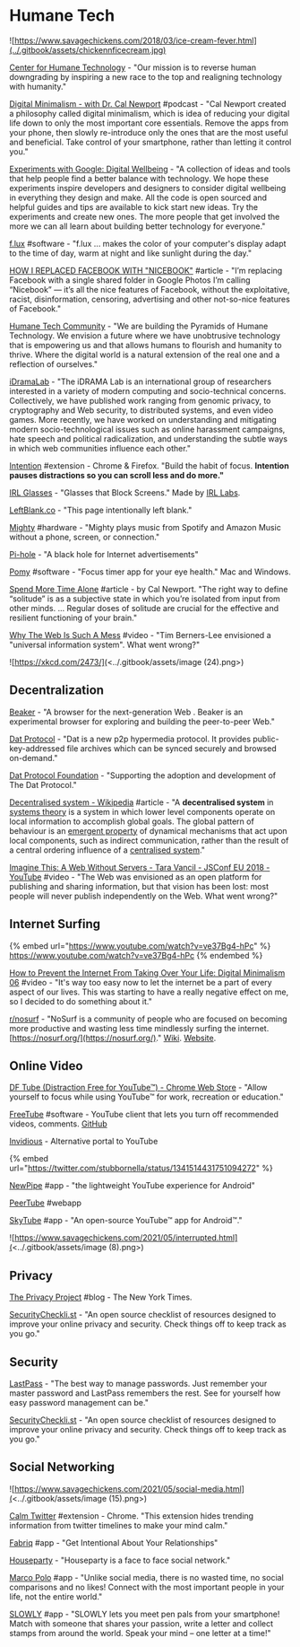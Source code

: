 # Humane Tech

![https://www.savagechickens.com/2018/03/ice-cream-fever.html](../.gitbook/assets/chickennficecream.jpg)

[Center for Humane Technology](https://humanetech.com/) - "Our mission is to reverse human downgrading by inspiring a new race to the top and realigning technology with humanity."

[Digital Minimalism - with Dr. Cal Newport](https://www.stitcher.com/podcast/paula-pant-and-j-money/money-103/e/58555559?refid=asa\&autoplay=true) #podcast - "Cal Newport created a philosophy called digital minimalism, which is idea of reducing your digital life down to only the most important core essentials. Remove the apps from your phone, then slowly re-introduce only the ones that are the most useful and beneficial. Take control of your smartphone, rather than letting it control you."

[Experiments with Google: Digital Wellbeing](https://experiments.withgoogle.com/collection/digitalwellbeing) - "A collection of ideas and tools that help people find a better balance with technology. We hope these experiments inspire developers and designers to consider digital wellbeing in everything they design and make. All the code is open sourced and helpful guides and tips are available to kick start new ideas. Try the experiments and create new ones. The more people that get involved the more we can all learn about building better technology for everyone."

[f.lux](https://justgetflux.com/) #software - "f.lux ... makes the color of your computer's display adapt to the time of day, warm at night and like sunlight during the day."

[HOW I REPLACED FACEBOOK WITH "NICEBOOK"](https://elgan.com/blog/how-i-replaced-facebook-with-google-photos) #article - "I’m replacing Facebook with a single shared folder in Google Photos I’m calling “Nicebook” — it’s all the nice features of Facebook, without the exploitative, racist, disinformation, censoring, advertising and other not-so-nice features of Facebook."

[Humane Tech Community](https://humanetech.community/) - "We are building the Pyramids of Humane Technology. We envision a future where we have unobtrusive technology that is empowering us and that allows humans to flourish and humanity to thrive. Where the digital world is a natural extension of the real one and a reflection of ourselves."

[iDramaLab](https://idrama.science/) - "The iDRAMA Lab is an international group of researchers interested in a variety of modern computing and socio-technical concerns. Collectively, we have published work ranging from genomic privacy, to cryptography and Web security, to distributed systems, and even video games. More recently, we have worked on understanding and mitigating modern socio-technological issues such as online harassment campaigns, hate speech and political radicalization, and understanding the subtle ways in which web communities influence each other."

[Intention](https://www.getintention.com/) #extension - Chrome & Firefox. "Build the habit of focus. **Intention pauses distractions so you can scroll less and do more."**

[IRL Glasses](https://www.kickstarter.com/projects/ivancash/irl-glasses-glasses-that-block-screens/faqs) - "Glasses that Block Screens." Made by [IRL Labs](https://www.irl-labs.co/).

[LeftBlank.co](http://www.leftblank.co/) - "This page intentionally left blank."

[Mighty](https://bemighty.com/) #hardware - "Mighty plays music from Spotify and Amazon Music without a phone, screen, or connection."

[Pi-hole](https://pi-hole.net/) - "A black hole for Internet advertisements"

[Pomy](https://vanejung.com/pomy/) #software - "Focus timer app for your eye health." Mac and Windows.

[Spend More Time Alone](http://www.calnewport.com/blog/2017/09/24/spend-more-time-alone/) #article - by Cal Newport. "The right way to define “solitude” is as a subjective state in which you’re isolated from input from other minds. ... Regular doses of solitude are crucial for the effective and resilient functioning of your brain."

[Why The Web Is Such A Mess](https://www.youtube.com/watch?v=OFRjZtYs3wY) #video - "Tim Berners-Lee envisioned a "universal information system". What went wrong?"

![https://xkcd.com/2473/](<../.gitbook/assets/image (24).png>)

## Decentralization

[Beaker](https://beakerbrowser.com/) - "A browser for the
&#x20;next-generation Web
. Beaker is an experimental browser for exploring and building the peer-to-peer Web."

[Dat Protocol](https://www.datprotocol.com/) - "Dat is a new p2p hypermedia protocol. It provides public-key-addressed file archives which can be synced securely and browsed on-demand."

[Dat Protocol Foundation](https://dat.foundation/) - "Supporting the adoption and development of The Dat Protocol."

[Decentralised system - Wikipedia](https://en.wikipedia.org/wiki/Decentralised\_system) #article - "A **decentralised system** in [systems theory](https://en.wikipedia.org/wiki/Systems\_theory) is a system in which lower level components operate on local information to accomplish global goals. The global pattern of behaviour is an [emergent property](https://en.wikipedia.org/wiki/Emergent\_property) of dynamical mechanisms that act upon local components, such as indirect communication, rather than the result of a central ordering influence of a [centralised system](https://en.wikipedia.org/wiki/Centralised\_system)."

[Imagine This: A Web Without Servers - Tara Vancil - JSConf EU 2018 - YouTube](https://www.youtube.com/watch?v=rJ\_WvfF3FN8\&feature=youtu.be) #video - "The Web was envisioned as an open platform for publishing and sharing information, but that vision has been lost: most people will never publish independently on the Web. What went wrong?"

## Internet Surfing

{% embed url="https://www.youtube.com/watch?v=ve37Bg4-hPc" %}
https://www.youtube.com/watch?v=ve37Bg4-hPc
{% endembed %}

[How to Prevent the Internet From Taking Over Your Life: Digital Minimalism 06](https://www.youtube.com/watch?v=jEps2fnwL-0\&feature=youtu.be) #video - "It's way too easy now to let the internet be a part of every aspect of our lives. This was starting to have a really negative effect on me, so I decided to do something about it."

[r/nosurf](https://www.reddit.com/r/nosurf/) - "NoSurf is a community of people who are focused on becoming more productive and wasting less time mindlessly surfing the internet. [https://nosurf.org/](https://nosurf.org/)." [Wiki](https://www.reddit.com/r/nosurf/wiki/index). [Website](https://nosurf.net/).

## Online Video

[DF Tube (Distraction Free for YouTube™) - Chrome Web Store](https://chrome.google.com/webstore/detail/df-tube-distraction-free/mjdepdfccjgcndkmemponafgioodelna) - "Allow yourself to focus while using YouTube™ for work, recreation or education."

[FreeTube](https://freetubeapp.io/) #software - YouTube client that lets you turn off recommended videos, comments. [GitHub](https://github.com/FreeTubeApp/FreeTube)

[Invidious](https://invidio.us/) - Alternative portal to YouTube

{% embed url="https://twitter.com/stubbornella/status/1341514431751094272" %}

[NewPipe](https://newpipe.schabi.org/) #app - "the lightweight
&#x20;YouTube experience
&#x20;for Android"

[PeerTube](https://peertube.cpy.re/) #webapp

[SkyTube](https://skytube-app.com/) #app - "An open-source YouTube™ app for Android™."

![https://www.savagechickens.com/2021/05/interrupted.html](<../.gitbook/assets/image (8).png>)

## Privacy

[The Privacy Project](https://www.nytimes.com/series/new-york-times-privacy-project) #blog - The New York Times.

[SecurityCheckli.st](https://securitycheckli.st/) - "An open source checklist of resources designed to improve your online privacy and security. Check things off to keep track as you go."

## Security

[LastPass](https://www.lastpass.com/) - "The best way to manage passwords. Just remember your master password and LastPass remembers the rest. See for yourself how easy password management can be."

[SecurityCheckli.st](https://securitycheckli.st/) - "An open source checklist of resources designed to improve your online privacy and security. Check things off to keep track as you go."

## Social Networking

![https://www.savagechickens.com/2021/05/social-media.html](<../.gitbook/assets/image (15).png>)

[Calm Twitter](https://chrome.google.com/webstore/detail/calm-twitter/cknklikacoaeledfaldmhabmldkldocj/related) #extension - Chrome. "This extension hides trending information from twitter timelines to make your mind calm."

[Fabriq](https://www.ourfabriq.com/?utm\_source=Iterable\&utm\_medium=email\&utm\_campaign=newsletter\_4.9) #app - "Get Intentional About Your Relationships"

[Houseparty](https://houseparty.com/?utm\_source=Iterable\&utm\_medium=email\&utm\_campaign=newsletter\_4.9) - "Houseparty
&#x20;is a
&#x20;face to face
&#x20;social
&#x20;network."

[Marco Polo](https://www.marcopolo.me/?utm\_source=Iterable\&utm\_medium=email\&utm\_campaign=newsletter\_4.9) #app - "Unlike social media, there is no wasted time, no social comparisons and no likes! Connect with the most important people in your life, not the entire world."

[SLOWLY](https://slowly.app/en/) #app - "SLOWLY lets you meet pen pals from your smartphone! Match with someone that shares your passion, write a letter and collect stamps from around the world. Speak your mind – one letter at a time!"
